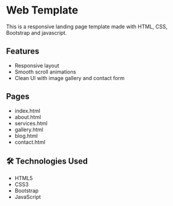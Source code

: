# Web Template

This is a responsive landing page template made with HTML, CSS, Bootstrap and javascript.

##  Features
- Responsive layout
- Smooth scroll animations
- Clean UI with image gallery and contact form
##  Pages
- index.html
- about.html
- services.html
- gallery.html
- blog.html
- contact.html
## 🛠 Technologies Used
- HTML5
- CSS3
- Bootstrap
- JavaScript
